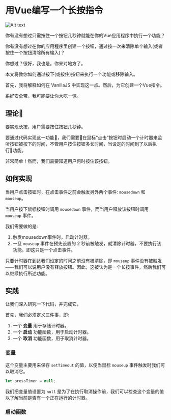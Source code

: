 # 用Vue编写一个长按指令

![Alt text](https://raw.githubusercontent.com/OFED/translation/master/building-a-long-press-directive-in-vue/img/1_0neT5mha2f00A3CXxA8r6w.png)

你有没有想过只需按住一个按钮几秒钟就能在你的Vue应用程序中执行一个功能？

你有没有想过在你的应用程序里创建一个按钮，通过按一次来清除单个输入(或者按住一个按钮清除所有输入)？

你想过？很好，我也是。你来对地方了。

本文将教你如何通过按下(或按住)按钮来执行一个功能或移除输入。

首先，我将解释如何在 VanillaJS 中实现这一点。然后，为它创建一个Vue指令。

系好安全带。我可能要让你大吃一惊。

## 理论

要实现长按，用户需要按住按钮几秒钟。

要通过代码实现这一功能，我们需要在鼠标“点击”按钮时启动一个计时器来监听按钮被按下的时间，不管用户按住按钮多长时间，当设定的时间到了以后执行功能。

非常简单！然而，我们需要知道用户何时按住该按钮。

## 如何实现

当用户点击按钮时，在点击事件之前会触发另外两个事件: `mousedown` 和 `mouseup`。

当用户按下鼠标按钮时调用 `mousedown` 事件，而当用户释放该按钮时调用 `mouseup` 事件。

我们需要做的是:

1. 触发mousedown事件时，启动计时器。
1. 一旦 `mouseup` 事件在预先设置的 2 秒前被触发，就清除计时器，不要执行该功能。即这只是一个点击事件。

只要计时器在到达我们设定的时间之前没有被清除，即 `mouseup` 事件没有被触发——我们可以说用户没有释放按钮。因此，这被认为是一个长按事件，然后我们可以继续执行所述功能。

## 实践

让我们深入研究一下代码，并完成它。

首先，我们必须定义三件事，即:

1. 一个 **变量** 用于存储计时器。
1. 一个 **启动** 功能函数，用于启动计时器。
1. 一个 **取消** 功能函数，用于取消计时器。

### 变量

这个变量主要用来保存 `setTimeout` 的值，以便当鼠标 `mouseup` 事件触发时我们可以取消它。

```js
let pressTimer = null;
```

我们把变量值设置为 `null` 是为了在执行取消操作前，我们可以检查这个变量的值以了解当前是否有一个正在运行的计时器。

### 启动函数
